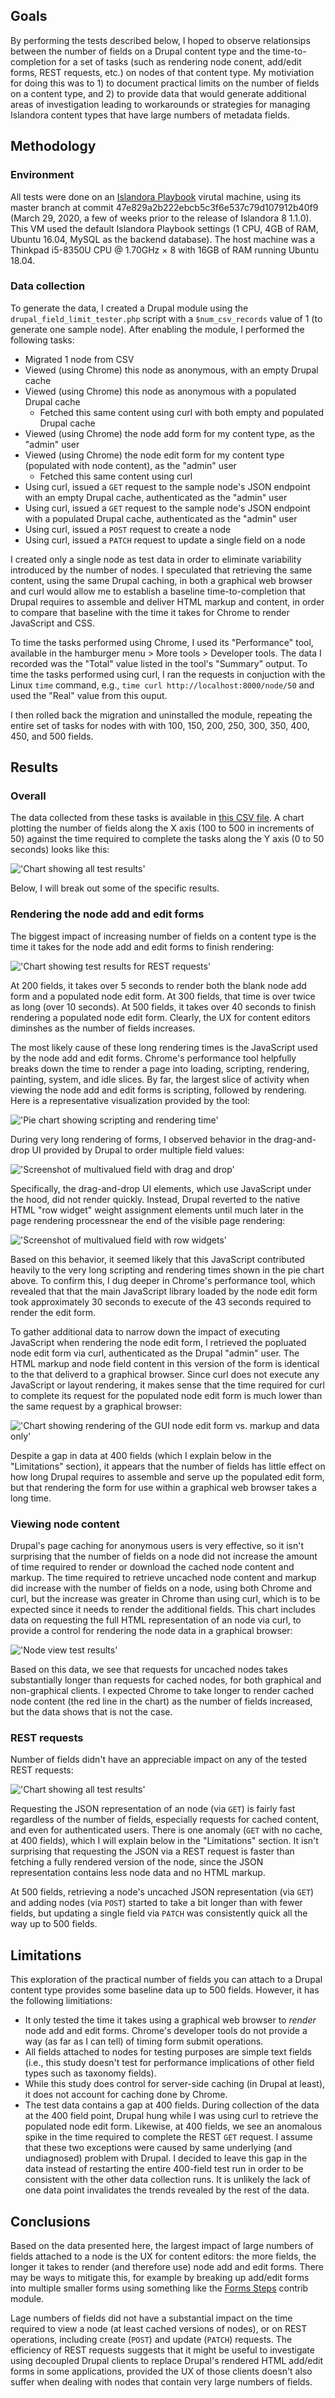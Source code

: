 ## Goals

By performing the tests described below, I hoped to observe relationsips between the number of fields on a Drupal content type and the time-to-completion for a set of tasks (such as rendering node conent, add/edit forms, REST requests, etc.) on nodes of that content type. My motiviation for doing this was to 1) to document practical limits on the number of fields on a content type, and 2) to provide data that would generate additional areas of investigation leading to workarounds or strategies for managing Islandora content types that have large numbers of metadata fields.

## Methodology

### Environment

All tests were done on an [Islandora Playbook](https://github.com/Islandora-Devops/islandora-playbook) virutal machine, using its master branch at commit 47e829a2b222ebcb5c3f6e537c79d107912b40f9 (March 29, 2020, a few of weeks prior to the release of Islandora 8 1.1.0). This VM used the default Islandora Playbook settings (1 CPU, 4GB of RAM, Ubuntu 16.04, MySQL as the backend database). The host machine was a Thinkpad i5-8350U CPU @ 1.70GHz × 8 with 16GB of RAM running Ubuntu 18.04.

### Data collection

To generate the data, I created a Drupal module using the `drupal_field_limit_tester.php` script with a `$num_csv_records` value of 1 (to generate one sample node). After enabling the module, I performed the following tasks:

* Migrated 1 node from CSV
* Viewed (using Chrome) this node as anonymous, with an empty Drupal cache
* Viewed (using Chrome) this node as anonymous with a populated Drupal cache
   * Fetched this same content using curl with both empty and populated Drupal cache
* Viewed (using Chrome) the node add form for my content type, as the "admin" user
* Viewed (using Chrome) the node edit form for my content type (populated with node content), as the "admin" user
   * Fetched this same content using curl
* Using curl, issued a `GET` request to the sample node's JSON endpoint with an empty Drupal cache, authenticated as the "admin" user
* Using curl, issued a `GET` request to the sample node's JSON endpoint with a populated Drupal cache, authenticated as the "admin" user
* Using curl, issued a `POST` request to create a node
* Using curl, issued a `PATCH` request to update a single field on a node

I created only a single node as test data in order to eliminate variability introduced by the number of nodes. I speculated that retrieving the same content, using the same Drupal caching, in both a graphical web browser and curl would allow me to establish a baseline time-to-completion that Drupal requires to assemble and deliver HTML markup and content, in order to compare that baseline with the time it takes for Chrome to render JavaScript and CSS.

To time the tasks performed using Chrome, I used its "Performance" tool, available in the hamburger menu > More tools > Developer tools. The data I recorded was the "Total" value listed in the tool's "Summary" output. To time the tasks performed using curl, I ran the requests in conjuction with the Linux `time` command, e.g., `time curl http://localhost:8000/node/50` and used the "Real" value from this ouput.

I then rolled back the migration and uninstalled the module, repeating the entire set of tasks for nodes with with 100, 150, 200, 250, 300, 350, 400, 450, and 500 fields.

## Results

### Overall

The data collected from these tasks is available in [this CSV file](results.csv). A chart plotting the number of fields along the X axis (100 to 500 in increments of 50) against the time required to complete the tasks along the Y axis (0 to 50 seconds) looks like this:

!['Chart showing all test results'](chart-all-results.png)

Below, I will break out some of the specific results.

### Rendering the node add and edit forms

The biggest impact of increasing number of fields on a content type is the time it takes for the node add and edit forms to finish rendering:

!['Chart showing test results for REST requests'](chart-forms.png)

At 200 fields, it takes over 5 seconds to render both the blank node add form and a populated node edit form. At 300 fields, that time is over twice as long (over 10 seconds). At 500 fields, it takes over 40 seconds to finish rendering a populated node edit form. Clearly, the UX for content editors diminshes as the number of fields increases.

The most likely cause of these long rendering times is the JavaScript used by the node add and edit forms. Chrome's performance tool helpfully breaks down the time to render a page into loading, scripting, rendering, painting, system, and idle slices. By far, the largest slice of activity when viewing the node add and edit forms is scripting, followed by rendering. Here is a representative visualization provided by the tool:

!['Pie chart showing scripting and rendering time'](node_edit_form_summary.png)

During very long rendering of forms, I observed behavior in the drag-and-drop UI provided by Drupal to order multiple field values:

!['Screenshot of multivalued field with drag and drop'](node_edit_form_drag_and_drop.png)

Specifically, the drag-and-drop UI elements, which use JavaScript under the hood, did not render quickly. Instead, Drupal reverted to the native HTML "row widget" weight assignment elements until much later in the page rendering processnear the end of the visible page rendering:

!['Screenshot of multivalued field with row widgets'](node_edit_form_with_row_widgets.png)

Based on this behavior, it seemed likely that this JavaScript contributed heavily to the very long scripting and rendering times shown in the pie chart above. To confirm this, I dug deeper in Chrome's performance tool, which revealed that that the main JavaScript library loaded by the node edit form took approximately 30 seconds to execute of the 43 seconds required to render the edit form.

To gather additional data to narrow down the impact of executing JavaScript when rendering the node edit form, I retrieved the popluated node edit form via curl, authenticated as the Drupal "admin" user. The HTML markup and node field content in this version of the form is identical to the that deliverd to a graphical browser. Since curl does not execute any JavaScript or layout rendering, it makes sense that the time required for curl to complete its request for the populated node edit form is much lower than the same request by a graphical browser:

!['Chart showing rendering of the GUI node edit form vs. markup and data only'](node_edit_form_gui_vs_curl.png)

Despite a gap in data at 400 fields (which I explain below in the "Limitations" section), it appears that the number of fields has little effect on how long Drupal requires to assemble and serve up the populated edit form, but that rendering the form for use within a graphical web browser takes a long time.

### Viewing node content

Drupal's page caching for anonymous users is very effective, so it isn't surprising that the number of fields on a node did not increase the amount of time required to render or download the cached node content and markup. The time required to retrieve uncached node content and markup did increase with the number of fields on a node, using both Chrome and curl, but the increase was greater in Chrome than using curl, which is to be expected since it needs to render the additional fields. This chart includes data on requesting the full HTML representation of an node via curl, to provide a control for rendering the node data in a graphical browser:

!['Node view test results'](node-view.png)

Based on this data, we see that requests for uncached nodes takes substantially longer than requests for cached nodes, for both graphical and non-graphical clients. I expected Chrome to take longer to render cached node content (the red line in the chart) as the number of fields increased, but the data shows that is not the case.

### REST requests

Number of fields didn't have an appreciable impact on any of the tested REST requests:

!['Chart showing all test results'](chart-rest.png)

Requesting the JSON representation of an node (via `GET`) is fairly fast regardless of the number of fields, especially requests for cached content, and even for authenticated users. There is one anomaly (`GET` with no cache, at 400 fields), which I will explain below in the "Limitations" section. It isn't surprising that requesting the JSON via a REST request is faster than fetching a fully rendered version of the node, since the JSON representation contains less node data and no HTML markup.


At 500 fields, retrieving a node's uncached JSON representation (via `GET`) and adding nodes (via `POST`) started to take a bit longer than with fewer fields, but updating a single field via `PATCH` was consistently quick all the way up to 500 fields.

## Limitations

This exploration of the practical number of fields you can attach to a Drupal content type provides some baseline data up to 500 fields. However, it has the following limitiations:

* It only tested the time it takes using a graphical web browser to *render* node add and edit forms. Chrome's developer tools do not provide a way (as far as I can tell) of timing form submit operations.
* All fields attached to nodes for testing purposes are simple text fields (i.e., this study doesn't test for performance implications of other field types such as taxonomy fields).
* While this study does control for server-side caching (in Drupal at least), it does not account for caching done by Chrome.
* The test data contains a gap at 400 fields. During collection of the data at the 400 field point, Drupal hung while I was using curl to retrieve the populated node edit form. Likewise, at 400 fields, we see an anomalous spike in the time required to complete the REST `GET` request. I assume that these two exceptions were caused by same underlying (and undiagnosed) problem with Drupal. I decided to leave this gap in the data instead of restarting the entire 400-field test run in order to be consistent with the other data collection runs. It is unlikely the lack of one data point invalidates the trends revealed by the rest of the data.

## Conclusions

Based on the data presented here, the largest impact of large numbers of fields attached to a node is the UX for content editors: the more fields, the longer it takes to render (and therefore use) node add and edit forms. There may be ways to mitigate this, for example by breaking up add/edit forms into multiple smaller forms using something like the [Forms Steps](https://www.drupal.org/project/forms_steps) contrib module.

Lage numbers of fields did not have a substantial impact on the time required to view a node (at least cached versions of nodes), or on REST operations, including create (`POST`) and update (`PATCH`) requests. The efficiency of REST requests suggests that it might be useful to investigate using decoupled Drupal clients to replace Drupal's rendered HTML add/edit forms in some applications, provided the UX of those clients doesn't also suffer when dealing with nodes that contain very large numbers of fields.


